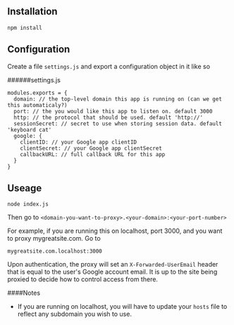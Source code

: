 ## Installation

```
npm install
```

## Configuration

Create a file `settings.js` and export a configuration object in it like so

######settings.js
```
modules.exports = {
  domain: // the top-level domain this app is running on (can we get this automaticaly?)
  port: // the you would like this app to listen on. default 3000
  http: // the protocol that should be used. default 'http://'
  sessionSecret: // secret to use when storing session data. default 'keyboard cat'
  google: {
    clientID: // your Google app clientID
    clientSecret: // your Google app clientSecret
    callbackURL: // full callback URL for this app
  }
}
```

## Useage

```
node index.js
```

Then go to `<domain-you-want-to-proxy>.<your-domain>:<your-port-number>`

For example, if you are running this on localhost, port 3000, and you want to proxy mygreatsite.com. Go to

`mygreatsite.com.localhost:3000`

Upon authentication, the proxy will set an `X-Forwarded-UserEmail` header that is equal to the user's Google account email.
It is up to the site being proxied to decide how to control access from there.

####Notes
- If you are running on localhost, you will have to update your `hosts` file to reflect any subdomain you wish to use.